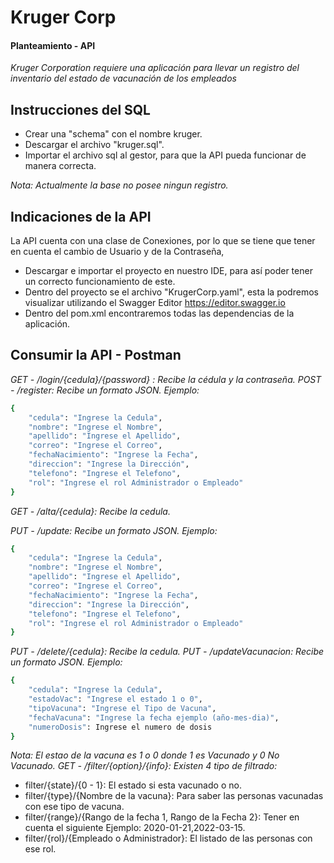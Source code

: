 # Kruger Corp
#### Planteamiento - API

_Kruger Corporation requiere una aplicación para llevar un registro del inventario del estado de vacunación de los empleados_

## Instrucciones del SQL

- Crear una "schema" con el nombre kruger.
- Descargar el archivo "kruger.sql".
- Importar el archivo sql al gestor, para que la API pueda funcionar de manera correcta.

_Nota: Actualmente la base no posee ningun registro._

## Indicaciones de la API

La API cuenta con una clase de Conexiones, por lo que se tiene que tener en cuenta el cambio de Usuario y de la Contraseña,

- Descargar e importar el proyecto en nuestro IDE, para así poder tener un correcto funcionamiento de este.
- Dentro del proyecto se el archivo "KrugerCorp.yaml", esta la podremos visualizar utilizando el Swagger Editor https://editor.swagger.io
- Dentro del pom.xml encontraremos todas las dependencias de la aplicación.


## Consumir la API -  Postman
_GET - /login/{cedula}/{password} : Recibe la cédula y la contraseña._
_POST - /register: Recibe un formato JSON. Ejemplo:_

```sh
{
    "cedula": "Ingrese la Cedula",
    "nombre": "Ingrese el Nombre",
    "apellido": "Ingrese el Apellido",
    "correo": "Ingrese el Correo",
    "fechaNacimiento": "Ingrese la Fecha",
    "direccion": "Ingrese la Dirección",
    "telefono": "Ingrese el Telefono",
    "rol": "Ingrese el rol Administrador o Empleado"
}
```
_GET - /alta/{cedula}: Recibe la cedula._

_PUT - /update: Recibe un formato JSON. Ejemplo:_

```sh
{
    "cedula": "Ingrese la Cedula",
    "nombre": "Ingrese el Nombre",
    "apellido": "Ingrese el Apellido",
    "correo": "Ingrese el Correo",
    "fechaNacimiento": "Ingrese la Fecha",
    "direccion": "Ingrese la Dirección",
    "telefono": "Ingrese el Telefono",
    "rol": "Ingrese el rol Administrador o Empleado"
}
```
_PUT - /delete/{cedula}: Recibe la cedula._
_PUT - /updateVacunacion: Recibe un formato JSON. Ejemplo:_
```sh
{
    "cedula": "Ingrese la Cedula",
    "estadoVac": "Ingrese el estado 1 o 0",
    "tipoVacuna": "Ingrese el Tipo de Vacuna",
    "fechaVacuna": "Ingrese la fecha ejemplo (año-mes-dia)",
    "numeroDosis": Ingrese el numero de dosis
}
```
_Nota: El estao de la vacuna es 1 o 0 donde 1 es Vacunado y 0 No Vacunado._
_GET - /filter/{option}/{info}: Existen 4 tipo de filtrado:_
-   filter/{state}/{0 - 1}: El estado si esta vacunado o no.
-   filter/{type}/{Nombre de la vacuna}: Para saber las personas vacunadas con ese tipo de vacuna.
-   filter/{range}/{Rango de la fecha 1, Rango de la Fecha 2}: Tener en cuenta el siguiente Ejemplo: 2020-01-21,2022-03-15.
-   filter/{rol}/{Empleado o Administrador}: El listado de las personas con ese rol.

